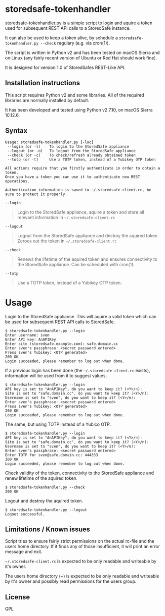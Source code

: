 # storedsafe-tokenhandler

storedsafe-tokenhandler.py is a simple script to login and aquire a token used for subsequent REST API calls to a StoredSafe instance.

It can also be used to keep a token alive, by schedule a ```storedsafe-tokenhandler.py --check``` regulary (e.g. via cron(1)).

The script is written in Python v2 and has been tested on macOS Sierra and on Linux (any fairly recent version of Ubuntu or Red Hat should work fine).

It is designed for version 1.0 of StoredSafes REST-Like API.

## Installation instructions

This script requires Python v2 and some libraries. All of the required libraries are normally installed by default.

It has been developed and tested using Python v2.7.10, on macOS Sierra 10.12.6.

## Syntax

```
Usage: storedsafe-tokenhandler.py [-loc]
 --login (or -l)	To login to the StoredSafe appliance
 --logout (or -o)	To logout from the StoredSafe appliance
 --check (or -c)	To check/refresh already obtained token
 --totp (or -t)		Use a TOTP token, instead of a Yubikey OTP token

All actions require that you firstly authenticate in order to obtain a token.
Once you have a token you can use it to authenticate new REST operations.

Authentication information is saved to ~/.storedsafe-client.rc, be sure to protect it properly.
```

```
--login
``` 
> Login to the StoredSafe appliance, aquire a token and store all relevant information in ```~/.storedsafe-client.rc```

```
--logout
```
> Logout from the StoredSafe appliance and destroy the aquired token. Zeroes out the token in ```~/.storedsafe-client.rc```

```
--check
```
> Renews the lifetime of the aquired token and ensures connectivity to the StoredSafe appliance. Can be scheduled with cron(1).

```
--totp
```
> Use a TOTP token, instead of a Yubikey OTP token.

Usage
=====
Login to the StoredSafe appliance. This will aquire a valid token which can be used for subsequent REST API calls to StoredSafe.

```
$ storedsafe-tokenhandler.py --login
Enter username: sven
Enter API key: AnAPIKey
Enter site (storedsafe.example.com): safe.domain.cc
Enter sven's passphrase: <secret password entered>
Press sven's Yubikey: <OTP generated>
200 OK
Login succeeded, please remember to log out when done.
```
If a previous login has been done (the ```~/.storedsafe-client.rc``` exists), information will be used from it to suggest values.

```
$ storedsafe-tokenhandler.py --login
API key is set to "AnAPIKey", do you want to keep it? (<Y>/n):
Site is set to "safe.domain.cc", do you want to keep it? (<Y>/n):
Username is set to "sven", do you want to keep it? (<Y>/n):
Enter sven's passphrase: <secret password entered>
Press sven's Yubikey: <OTP generated>
200 OK
Login succeeded, please remember to log out when done.
```

The same, but using TOTP instead of a Yubico OTP.

```
$ storedsafe-tokenhandler.py --login
API key is set to "AnAPIKey", do you want to keep it? (<Y>/n):
Site is set to "safe.domain.cc", do you want to keep it? (<Y>/n):
Username is set to "sven", do you want to keep it? (<Y>/n):
Enter sven's passphrase: <secret password entered>
Enter TOTP for sven@safe.domain.cc: 444333
200 OK
Login succeeded, please remember to log out when done.
```

Check validity of the token, connectivity to the StoredSafe appliance and renew lifetime of the aquired token.

```
$ storedsafe-tokenhandler.py --check
200 OK
```

Logout and destroy the aquired token.

```
$ storedsafe-tokenhandler.py --logout
Logout successful.
```

## Limitations / Known issues

Script tries to ensure fairly strict permissions on the actual rc-file and the users home directory. If it finds any of those insufficient, it will print an error message and exit.

```~/.storedsafe-client.rc``` is expected to be only readable and writeable by it's owner.

The users home directory (~) is expected to be only readable and writeable by it's owner and possibly read permissions for the users group.

## License
GPL
